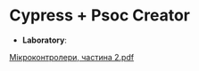 # Cypress + Psoc Creator

* **Laboratory**:

[Мікроконтролери, частина 2.pdf](https://github.com/nazartsiupryk/mc-psoc-creator/files/7569662/2.pdf)
